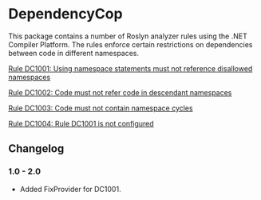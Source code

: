# DependencyCop

This package contains a number of Roslyn analyzer rules using the .NET Compiler Platform. The rules enforce certain restrictions on dependencies between code in different namespaces.

[Rule DC1001: Using namespace statements must not reference disallowed namespaces](https://github.com/larsiverpp/DependencyCop/blob/main/Liversen.DependencyCop/Documentation/DC1001.md)

[Rule DC1002: Code must not refer code in descendant namespaces](https://github.com/larsiverpp/DependencyCop/blob/main/Liversen.DependencyCop/Documentation/DC1002.md)

[Rule DC1003: Code must not contain namespace cycles](https://github.com/larsiverpp/DependencyCop/blob/main/Liversen.DependencyCop/Documentation/DC1003.md)

[Rule DC1004: Rule DC1001 is not configured](https://github.com/larsiverpp/DependencyCop/blob/main/Liversen.DependencyCop/Documentation/DC1004.md)

## Changelog

### 1.0 - 2.0
- Added FixProvider for DC1001.
